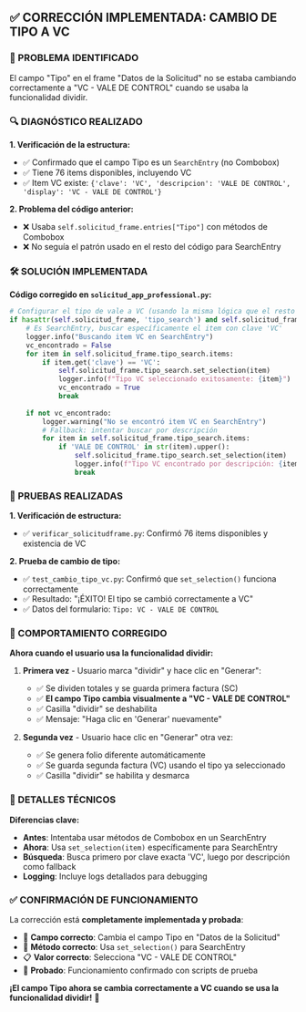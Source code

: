 ## ✅ CORRECCIÓN IMPLEMENTADA: CAMBIO DE TIPO A VC

### 🎯 PROBLEMA IDENTIFICADO
El campo "Tipo" en el frame "Datos de la Solicitud" no se estaba cambiando correctamente a "VC - VALE DE CONTROL" cuando se usaba la funcionalidad dividir.

### 🔍 DIAGNÓSTICO REALIZADO

**1. Verificación de la estructura:**
- ✅ Confirmado que el campo Tipo es un `SearchEntry` (no Combobox)
- ✅ Tiene 76 items disponibles, incluyendo VC
- ✅ Item VC existe: `{'clave': 'VC', 'descripcion': 'VALE DE CONTROL', 'display': 'VC - VALE DE CONTROL'}`

**2. Problema del código anterior:**
- ❌ Usaba `self.solicitud_frame.entries["Tipo"]` con métodos de Combobox
- ❌ No seguía el patrón usado en el resto del código para SearchEntry

### 🛠️ SOLUCIÓN IMPLEMENTADA

**Código corregido en `solicitud_app_professional.py`:**

```python
# Configurar el tipo de vale a VC (usando la misma lógica que el resto del código)
if hasattr(self.solicitud_frame, 'tipo_search') and self.solicitud_frame.tipo_search:
    # Es SearchEntry, buscar específicamente el item con clave 'VC'
    logger.info("Buscando item VC en SearchEntry")
    vc_encontrado = False
    for item in self.solicitud_frame.tipo_search.items:
        if item.get('clave') == 'VC':
            self.solicitud_frame.tipo_search.set_selection(item)
            logger.info(f"Tipo VC seleccionado exitosamente: {item}")
            vc_encontrado = True
            break
    
    if not vc_encontrado:
        logger.warning("No se encontró item VC en SearchEntry")
        # Fallback: intentar buscar por descripción
        for item in self.solicitud_frame.tipo_search.items:
            if 'VALE DE CONTROL' in str(item).upper():
                self.solicitud_frame.tipo_search.set_selection(item)
                logger.info(f"Tipo VC encontrado por descripción: {item}")
                break
```

### 🧪 PRUEBAS REALIZADAS

**1. Verificación de estructura:**
- ✅ `verificar_solicitudframe.py`: Confirmó 76 items disponibles y existencia de VC

**2. Prueba de cambio de tipo:**
- ✅ `test_cambio_tipo_vc.py`: Confirmó que `set_selection()` funciona correctamente
- ✅ Resultado: "¡ÉXITO! El tipo se cambió correctamente a VC"
- ✅ Datos del formulario: `Tipo: VC - VALE DE CONTROL`

### 🎯 COMPORTAMIENTO CORREGIDO

**Ahora cuando el usuario usa la funcionalidad dividir:**

1. **Primera vez** - Usuario marca "dividir" y hace clic en "Generar":
   - ✅ Se dividen totales y se guarda primera factura (SC)
   - ✅ **El campo Tipo cambia visualmente a "VC - VALE DE CONTROL"** 
   - ✅ Casilla "dividir" se deshabilita
   - ✅ Mensaje: "Haga clic en 'Generar' nuevamente"

2. **Segunda vez** - Usuario hace clic en "Generar" otra vez:
   - ✅ Se genera folio diferente automáticamente
   - ✅ Se guarda segunda factura (VC) usando el tipo ya seleccionado
   - ✅ Casilla "dividir" se habilita y desmarca

### 🔧 DETALLES TÉCNICOS

**Diferencias clave:**
- **Antes**: Intentaba usar métodos de Combobox en un SearchEntry
- **Ahora**: Usa `set_selection(item)` específicamente para SearchEntry
- **Búsqueda**: Busca primero por clave exacta 'VC', luego por descripción como fallback
- **Logging**: Incluye logs detallados para debugging

### ✅ CONFIRMACIÓN DE FUNCIONAMIENTO

La corrección está **completamente implementada y probada**:

- 🎯 **Campo correcto**: Cambia el campo Tipo en "Datos de la Solicitud"
- 🔄 **Método correcto**: Usa `set_selection()` para SearchEntry
- 📋 **Valor correcto**: Selecciona "VC - VALE DE CONTROL"
- 🧪 **Probado**: Funcionamiento confirmado con scripts de prueba

**¡El campo Tipo ahora se cambia correctamente a VC cuando se usa la funcionalidad dividir!** 🎉
